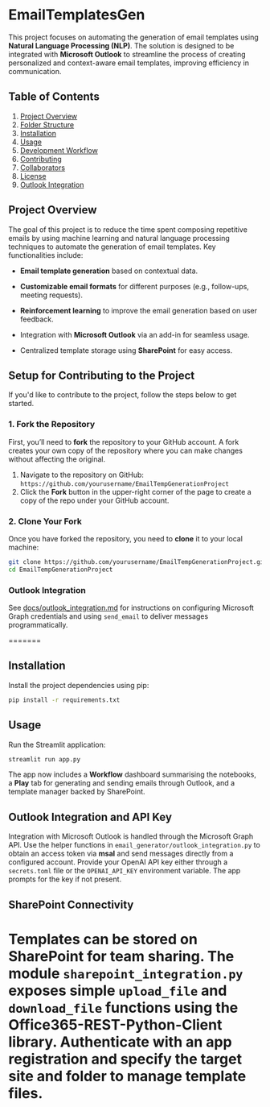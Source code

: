# EmailTemplatesGen

This project focuses on automating the generation of email templates using **Natural Language Processing (NLP)**. The solution is designed to be integrated with **Microsoft Outlook** to streamline the process of creating personalized and context-aware email templates, improving efficiency in communication.

## Table of Contents
1. [Project Overview](#project-overview)
2. [Folder Structure](#folder-structure)
3. [Installation](#installation)
4. [Usage](#usage)
5. [Development Workflow](#development-workflow)
6. [Contributing](#contributing)
7. [Collaborators](#collaborators)
8. [License](#license)
9. [Outlook Integration](#outlook-integration)

## Project Overview

The goal of this project is to reduce the time spent composing repetitive emails by using machine learning and natural language processing techniques to automate the generation of email templates. Key functionalities include:
- **Email template generation** based on contextual data.
- **Customizable email formats** for different purposes (e.g., follow-ups, meeting requests).
- **Reinforcement learning** to improve the email generation based on user feedback.
- Integration with **Microsoft Outlook** via an add-in for seamless usage.

- Centralized template storage using **SharePoint** for easy access.
## Setup for Contributing to the Project

If you'd like to contribute to the project, follow the steps below to get started.

### 1. Fork the Repository

First, you’ll need to **fork** the repository to your GitHub account. A fork creates your own copy of the repository where you can make changes without affecting the original.

1. Navigate to the repository on GitHub: `https://github.com/yourusername/EmailTempGenerationProject`
2. Click the **Fork** button in the upper-right corner of the page to create a copy of the repo under your GitHub account.

### 2. Clone Your Fork

Once you have forked the repository, you need to **clone** it to your local machine:

```bash
git clone https://github.com/yourusername/EmailTempGenerationProject.git
cd EmailTempGenerationProject
```


### Outlook Integration

See [docs/outlook_integration.md](docs/outlook_integration.md) for instructions
on configuring Microsoft Graph credentials and using ``send_email`` to deliver
messages programmatically.

=======
## Installation

Install the project dependencies using pip:

```bash
pip install -r requirements.txt
```

## Usage

Run the Streamlit application:

```bash
streamlit run app.py
```

The app now includes a **Workflow** dashboard summarising the notebooks,
a **Play** tab for generating and sending emails through Outlook, and a
template manager backed by SharePoint.

## Outlook Integration and API Key

Integration with Microsoft Outlook is handled through the Microsoft Graph API.
Use the helper functions in `email_generator/outlook_integration.py` to obtain
an access token via **msal** and send messages directly from a configured
account. Provide your OpenAI API key either through a `secrets.toml` file or the
`OPENAI_API_KEY` environment variable. The app prompts for the key if not
present.

## SharePoint Connectivity

Templates can be stored on SharePoint for team sharing. The module
`sharepoint_integration.py` exposes simple `upload_file` and `download_file`
functions using the **Office365-REST-Python-Client** library. Authenticate with
an app registration and specify the target site and folder to manage template
files.
=======

